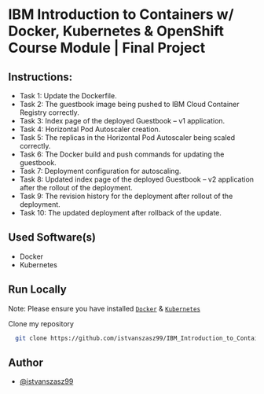 # IBM Introduction to Containers w/ Docker, Kubernetes & OpenShift Course Module | Final Project

## Instructions:

- Task 1: Update the Dockerfile.
- Task 2: The guestbook image being pushed to IBM Cloud Container Registry correctly.
- Task 3: Index page of the deployed Guestbook – v1 application.
- Task 4: Horizontal Pod Autoscaler creation.
- Task 5: The replicas in the Horizontal Pod Autoscaler being scaled correctly.
- Task 6: The Docker build and push commands for updating the guestbook.
- Task 7: Deployment configuration for autoscaling.
- Task 8: Updated index page of the deployed Guestbook – v2 application after the rollout of the deployment.
- Task 9: The revision history for the deployment after rollout of the deployment.
- Task 10: The updated deployment after rollback of the update.

## Used Software(s)
- Docker
- Kubernetes

## Run Locally

Note: Please ensure you have installed <code><a href="https://docs.docker.com/get-started/get-docker/">Docker</a></code> & <code><a href="https://kubernetes.io/releases/download/">Kubernetes</a></code>

Clone my repository
```bash
  git clone https://github.com/istvanszasz99/IBM_Introduction_to_Containers_with_Docker_Kubernetes_OpenShift_Course_Module_Final_Project.git
```

## Author
- [@istvanszasz99](https://www.github.com/istvanszasz99)
